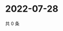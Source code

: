 # 2022-07-28

共 0 条

<!-- BEGIN WEIBO -->
<!-- 最后更新时间 Thu Jul 28 2022 01:24:27 GMT+0800 (China Standard Time) -->

<!-- END WEIBO -->
